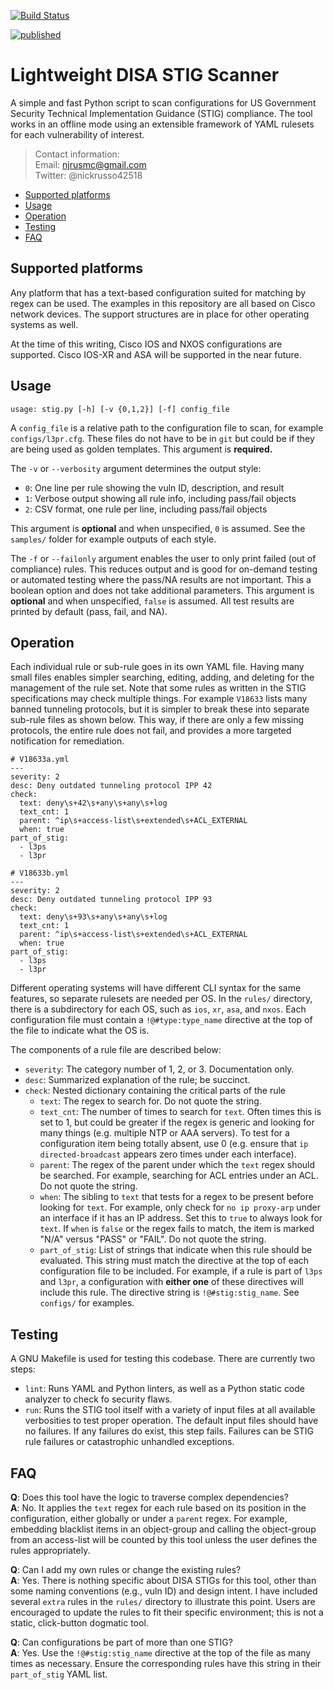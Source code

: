 [![Build Status](
https://travis-ci.org/nickrusso42518/stig.svg?branch=master)](
https://travis-ci.org/nickrusso42518/stig)

[![published](
http://cs.co/codeex-badge)](
https://developer.cisco.com/codeexchange/github/repo/nickrusso42518/stig)

# Lightweight DISA STIG Scanner
A simple and fast Python script to scan configurations for US Government
Security Technical Implementation Guidance (STIG) compliance. The
tool works in an offline mode using an extensible framework of YAML
rulesets for each vulnerability of interest.

> Contact information:\
> Email:    njrusmc@gmail.com\
> Twitter:  @nickrusso42518

  * [Supported platforms](#supported-platforms)
  * [Usage](#usage)
  * [Operation](#operation)
  * [Testing](#testing)
  * [FAQ](#faq)

## Supported platforms
Any platform that has a text-based configuration suited for matching
by regex can be used. The examples in this repository are all based on
Cisco network devices. The support structures are in place
for other operating systems as well.

At the time of this writing, Cisco IOS and NXOS configurations are
supported. Cisco IOS-XR and ASA will be supported in the near future.

## Usage
`usage: stig.py [-h] [-v {0,1,2}] [-f] config_file`

A `config_file` is a relative path to the configuration file to scan,
for example `configs/l3pr.cfg`. These files do not have to be in `git`
but could be if they are being used as golden templates. This argument
is __required.__

The `-v` or `--verbosity` argument determines the output style:
  * `0`: One line per rule showing the vuln ID, description, and result
  * `1`: Verbose output showing all rule info, including pass/fail objects
  * `2`: CSV format, one rule per line, including pass/fail objects

This argument is __optional__ and when unspecified, `0` is assumed. See the
`samples/` folder for example outputs of each style.

The `-f` or `--failonly` argument enables the user to only print failed
(out of compliance) rules. This reduces output and is good for on-demand
testing or automated testing where the pass/NA results are not important.
This a boolean option and does not take additional parameters. This
argument is __optional__ and when unspecified, `false` is assumed. All
test results are printed by default (pass, fail, and NA).

## Operation
Each individual rule or sub-rule goes in its own YAML file. Having many
small files enables simpler searching, editing, adding, and deleting for
the management of the rule set. Note that some rules as written in the STIG
specifications may check multiple things. For example `V18633` lists many
banned tunneling protocols, but it is simpler to break these into separate
sub-rule files as shown below. This way, if there are only a few missing
protocols, the entire rule does not fail, and provides a more targeted
notification for remediation.

```
# V18633a.yml
---
severity: 2
desc: Deny outdated tunneling protocol IPP 42
check:
  text: deny\s+42\s+any\s+any\s+log
  text_cnt: 1
  parent: ^ip\s+access-list\s+extended\s+ACL_EXTERNAL
  when: true
part_of_stig:
  - l3ps
  - l3pr

# V18633b.yml
---
severity: 2
desc: Deny outdated tunneling protocol IPP 93
check:
  text: deny\s+93\s+any\s+any\s+log
  text_cnt: 1
  parent: ^ip\s+access-list\s+extended\s+ACL_EXTERNAL
  when: true
part_of_stig:
  - l3ps
  - l3pr
```

Different operating systems will have different CLI syntax for the same
features, so separate rulesets are needed per OS. In the `rules/` directory,
there is a subdirectory for each OS, such as `ios`, `xr`, `asa`, and `nxos`.
Each configuration file must contain a `!@#type:type_name` directive at
the top of the file to indicate what the OS is.

The components of a rule file are described below:
  * `severity`: The category number of 1, 2, or 3. Documentation only.
  * `desc`: Summarized explanation of the rule; be succinct.
  * `check`: Nested dictionary containing the critical parts of the rule
    * `text`: The regex to search for. Do not quote the string.
    * `text_cnt`: The number of times to search for `text`. Often times this
      is set to 1, but could be greater if the regex is generic and looking
      for many things (e.g. multiple NTP or AAA servers). To test for a
      configuration item being totally absent, use 0 (e.g. ensure that
      `ip directed-broadcast` appears zero times under each interface).
    * `parent`: The regex of the parent under which the `text` regex should
      be searched. For example, searching for ACL entries under an ACL.
      Do not quote the string.
    * `when`: The sibling to `text` that tests for a regex to be present
      before looking for `text`. For example, only check for `no ip proxy-arp`
      under an interface if it has an IP address. Set this to `true` to
      always look for `text`. If `when` is `false` or the regex fails to
      match, the item is marked "N/A" versus "PASS" or "FAIL".
      Do not quote the string.
    * `part_of_stig`: List of strings that indicate when this rule should be
      evaluated. This string must match the directive at the top of each
      configuration file to be included. For example, if a rule is part of
      `l3ps` and `l3pr`, a configuration with __either one__ of these
      directives will include this rule. The directive string
      is `!@#stig:stig_name`. See `configs/` for examples.

## Testing
A GNU Makefile is used for testing this codebase. There are currently
two steps:
  * `lint`: Runs YAML and Python linters, as well as a Python static
    code analyzer to check fo security flaws.
  * `run`: Runs the STIG tool itself with a variety of input files at
    all available verbosities to test proper operation. The default input
    files should have no failures. If any failures do exist, this step fails.
    Failures can be STIG rule failures or catastrophic unhandled exceptions.

## FAQ
__Q__: Does this tool have the logic to traverse complex dependencies?\
__A__: No. It applies the `text` regex for each rule based on its position
in the configuration, either globally or under a `parent` regex. For example,
embedding blacklist items in an object-group and calling the object-group
from an access-list will be counted by this tool unless the user defines
the rules appropriately.

__Q__: Can I add my own rules or change the existing rules?\
__A__: Yes. There is nothing specific about DISA STIGs for this tool, other
than some naming conventions (e.g., vuln ID) and design intent. I have
included several `extra` rules in the `rules/` directory to illustrate
this point. Users are encouraged to update the rules to fit their
specific environment; this is not a static, click-button dogmatic tool.

__Q__: Can configurations be part of more than one STIG?\
__A__: Yes. Use the `!@#stig:stig_name` directive at the top of the file
as many times as necessary. Ensure the corresponding rules have this
string in their `part_of_stig` YAML list.
